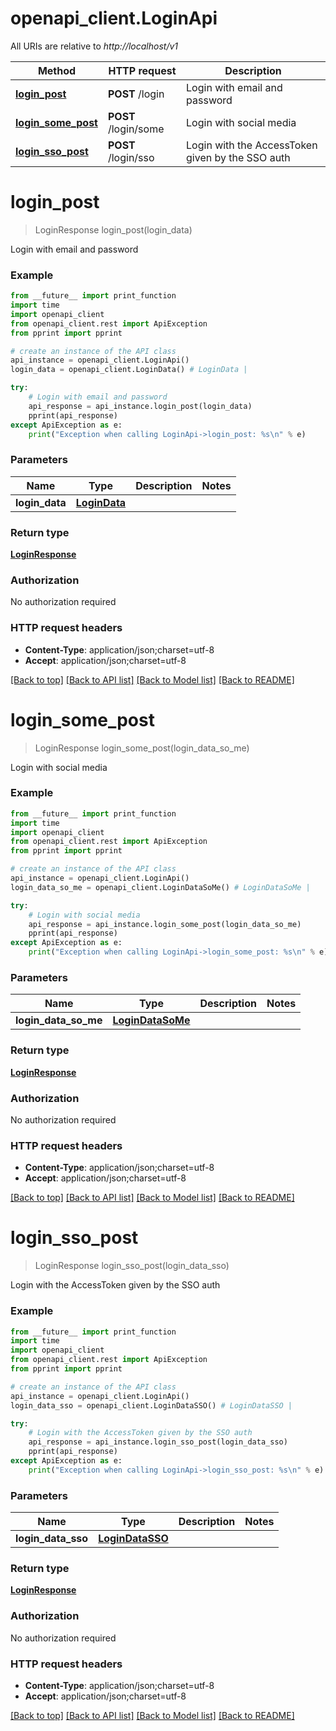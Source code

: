 # openapi_client.LoginApi

All URIs are relative to *http://localhost/v1*

Method | HTTP request | Description
------------- | ------------- | -------------
[**login_post**](LoginApi.md#login_post) | **POST** /login | Login with email and password
[**login_some_post**](LoginApi.md#login_some_post) | **POST** /login/some | Login with social media
[**login_sso_post**](LoginApi.md#login_sso_post) | **POST** /login/sso | Login with the AccessToken given by the SSO auth


# **login_post**
> LoginResponse login_post(login_data)

Login with email and password

### Example
```python
from __future__ import print_function
import time
import openapi_client
from openapi_client.rest import ApiException
from pprint import pprint

# create an instance of the API class
api_instance = openapi_client.LoginApi()
login_data = openapi_client.LoginData() # LoginData | 

try:
    # Login with email and password
    api_response = api_instance.login_post(login_data)
    pprint(api_response)
except ApiException as e:
    print("Exception when calling LoginApi->login_post: %s\n" % e)
```

### Parameters

Name | Type | Description  | Notes
------------- | ------------- | ------------- | -------------
 **login_data** | [**LoginData**](LoginData.md)|  | 

### Return type

[**LoginResponse**](LoginResponse.md)

### Authorization

No authorization required

### HTTP request headers

 - **Content-Type**: application/json;charset=utf-8
 - **Accept**: application/json;charset=utf-8

[[Back to top]](#) [[Back to API list]](../README.md#documentation-for-api-endpoints) [[Back to Model list]](../README.md#documentation-for-models) [[Back to README]](../README.md)

# **login_some_post**
> LoginResponse login_some_post(login_data_so_me)

Login with social media

### Example
```python
from __future__ import print_function
import time
import openapi_client
from openapi_client.rest import ApiException
from pprint import pprint

# create an instance of the API class
api_instance = openapi_client.LoginApi()
login_data_so_me = openapi_client.LoginDataSoMe() # LoginDataSoMe | 

try:
    # Login with social media
    api_response = api_instance.login_some_post(login_data_so_me)
    pprint(api_response)
except ApiException as e:
    print("Exception when calling LoginApi->login_some_post: %s\n" % e)
```

### Parameters

Name | Type | Description  | Notes
------------- | ------------- | ------------- | -------------
 **login_data_so_me** | [**LoginDataSoMe**](LoginDataSoMe.md)|  | 

### Return type

[**LoginResponse**](LoginResponse.md)

### Authorization

No authorization required

### HTTP request headers

 - **Content-Type**: application/json;charset=utf-8
 - **Accept**: application/json;charset=utf-8

[[Back to top]](#) [[Back to API list]](../README.md#documentation-for-api-endpoints) [[Back to Model list]](../README.md#documentation-for-models) [[Back to README]](../README.md)

# **login_sso_post**
> LoginResponse login_sso_post(login_data_sso)

Login with the AccessToken given by the SSO auth

### Example
```python
from __future__ import print_function
import time
import openapi_client
from openapi_client.rest import ApiException
from pprint import pprint

# create an instance of the API class
api_instance = openapi_client.LoginApi()
login_data_sso = openapi_client.LoginDataSSO() # LoginDataSSO | 

try:
    # Login with the AccessToken given by the SSO auth
    api_response = api_instance.login_sso_post(login_data_sso)
    pprint(api_response)
except ApiException as e:
    print("Exception when calling LoginApi->login_sso_post: %s\n" % e)
```

### Parameters

Name | Type | Description  | Notes
------------- | ------------- | ------------- | -------------
 **login_data_sso** | [**LoginDataSSO**](LoginDataSSO.md)|  | 

### Return type

[**LoginResponse**](LoginResponse.md)

### Authorization

No authorization required

### HTTP request headers

 - **Content-Type**: application/json;charset=utf-8
 - **Accept**: application/json;charset=utf-8

[[Back to top]](#) [[Back to API list]](../README.md#documentation-for-api-endpoints) [[Back to Model list]](../README.md#documentation-for-models) [[Back to README]](../README.md)

